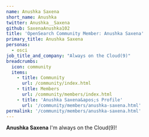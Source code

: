 ```yaml
---
name: Anushka Saxena
short_name: Anushka
twitter: Anushka__Saxena
github: SaxenaAnushka102
title: 'OpenSearch Community Member: Anushka Saxena'
primary_title: Anushka Saxena
personas:
  - osci
job_title_and_company: "Always on the Cloud(9)"
breadcrumbs:
  icon: community
  items:
    - title: Community
      url: /community/index.html
    - title: Members
      url: /community/members/index.html
    - title: 'Anushka Saxena&apos;s Profile'
      url: '/community/members/anushka-saxena.html'
permalink: '/community/members/anushka-saxena.html'
---
```


**Anushka Saxena** I'm always on the Cloud(9)!
